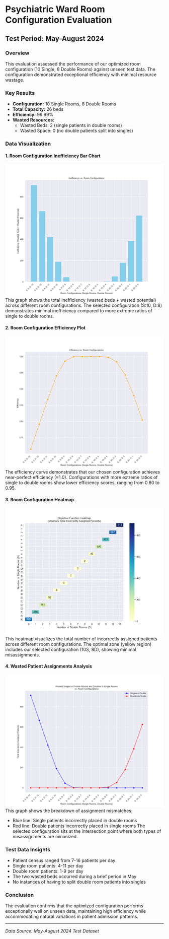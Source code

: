 # Psychiatric Ward Room Configuration Evaluation
## Test Period: May-August 2024

### Overview
This evaluation assessed the performance of our optimized room configuration (10 Single, 8 Double Rooms) against unseen test data. The configuration demonstrated exceptional efficiency with minimal resource wastage.

### Key Results
- **Configuration:** 10 Single Rooms, 8 Double Rooms
- **Total Capacity:** 26 beds
- **Efficiency:** 99.99%
- **Wasted Resources:**
  - Wasted Beds: 2 (single patients in double rooms)
  - Wasted Space: 0 (no double patients split into singles)

### Data Visualization

#### 1. Room Configuration Inefficiency Bar Chart
![Inefficiency Analysis](output/optimizer_bar_chart_test_set.png)
This graph shows the total inefficiency (wasted beds + wasted potential) across different room configurations. The selected configuration (S:10, D:8) demonstrates minimal inefficiency compared to more extreme ratios of single to double rooms.

#### 2. Room Configuration Efficiency Plot
![Efficiency Analysis](output/optimizer_efficiency_plot_test_set.png)
The efficiency curve demonstrates that our chosen configuration achieves near-perfect efficiency (≈1.0). Configurations with more extreme ratios of single to double rooms show lower efficiency scores, ranging from 0.80 to 0.95.

#### 3. Room Configuration Heatmap
![Heatmap Analysis](output/optimizer_heatmap_test_set.png)
This heatmap visualizes the total number of incorrectly assigned patients across different room configurations. The optimal zone (yellow region) includes our selected configuration (10S, 8D), showing minimal misassignments.

#### 4. Wasted Patient Assignments Analysis
![Assignment Analysis](output/wasted_patients_plot_test_set.png)
This graph shows the breakdown of assignment mismatches:
- Blue line: Single patients incorrectly placed in double rooms
- Red line: Double patients incorrectly placed in single rooms
The selected configuration sits at the intersection point where both types of misassignments are minimized.

### Test Data Insights
- Patient census ranged from 7-16 patients per day
- Single room patients: 4-11 per day
- Double room patients: 1-9 per day
- The two wasted beds occurred during a brief period in May
- No instances of having to split double room patients into singles

### Conclusion
The evaluation confirms that the optimized configuration performs exceptionally well on unseen data, maintaining high efficiency while accommodating natural variations in patient admission patterns.

---
*Data Source: May-August 2024 Test Dataset*